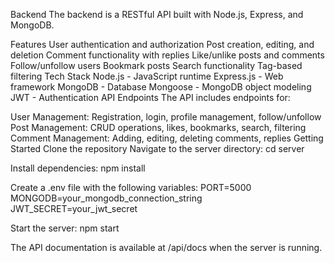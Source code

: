 Backend
The backend is a RESTful API built with Node.js, Express, and MongoDB.

Features
User authentication and authorization
Post creation, editing, and deletion
Comment functionality with replies
Like/unlike posts and comments
Follow/unfollow users
Bookmark posts
Search functionality
Tag-based filtering
Tech Stack
Node.js - JavaScript runtime
Express.js - Web framework
MongoDB - Database
Mongoose - MongoDB object modeling
JWT - Authentication
API Endpoints
The API includes endpoints for:

User Management: Registration, login, profile management, follow/unfollow
Post Management: CRUD operations, likes, bookmarks, search, filtering
Comment Management: Adding, editing, deleting comments, replies
Getting Started
Clone the repository
Navigate to the server directory:
cd server

Install dependencies:
npm install

Create a .env file with the following variables:
PORT=5000
MONGODB=your_mongodb_connection_string
JWT_SECRET=your_jwt_secret

Start the server:
npm start

The API documentation is available at /api/docs when the server is running.
